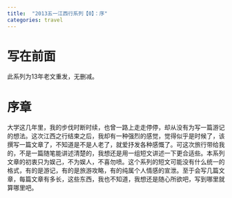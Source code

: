 ```yaml
---
title:  "2013五一江西行系列【0】：序"
categories: travel
---
```


# 写在前面
此系列为13年老文重发，无删减。

# 序章
大学这几年里，我的步伐时断时续，也曾一路上走走停停，却从没有为写一篇游记的想法。这次江西之行结束之后，我却有一种强烈的感觉，觉得似乎是时候了，该撰写一篇文章了，不知道是不是人老了，就爱抒发各种感慨了。可这次旅行带给我的，不是一篇随笔能讲述清楚的，我想还是用一组短文讲述一下更合适些。本系列文章的初衷只为娱己，不为娱人，不喜勿喷。这个系列的短文可能没有什么统一的格式，有的是游记，有的是旅游攻略，有的纯属个人情感的宣泄。至于会写几篇文章，每篇文章有多长，这些东西，我也不知道，我想还是随心所欲吧，写到哪里就算哪里吧。